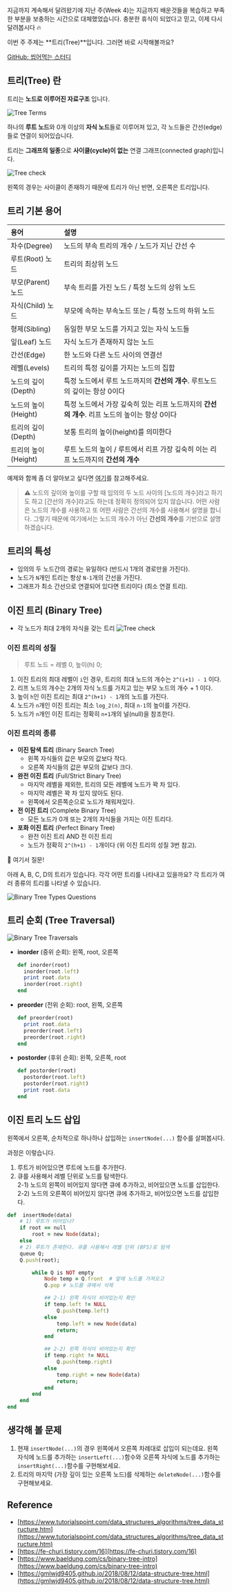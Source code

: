 지금까지 계속해서 달려왔기에 지난 주(Week 4)는 지금까지 배운것들을 복습하고 부족한 부분을 보충하는 시간으로 대체했었습니다.  충분한 휴식이 되었다고 믿고, 이제 다시 달려봅시다 🔥 

이번 주 주제는 **트리(Tree)**입니다. 그러면 바로 시작해볼까요?

[GitHub: 씹어먹는 스터디](https://github.com/devouring-algorithm-ds/algorithm-study-s1)

## 트리(Tree) 란

트리는 **노드로 이루어진 자료구조** 입니다.

![Tree Terms](/img/in-post/devouring/week5/tree-terms.jpg)

하나의 **루트 노드**와 0개 이상의 **자식 노드**들로 이루어져 있고, 각 노드들은 간선(edge)들로 연결이 되어있습니다.

트리는 **그래프의 일종**으로 **사이클(cycle)이 없는** 연결 그래프(connected graph)입니다.

![Tree check](/img/in-post/devouring/week5/tree-cycle.jpg)

왼쪽의 경우는 사이클이 존재하기 때문에 트리가 아닌 반면, 오른쪽은 트리입니다.

## 트리 기본 용어

| 용어  | 설명  |
|:-----|:-----|
| 차수(Degree) | 노드의 부속 트리의 개수 / 노드가 지닌 간선 수 |
| 루트(Root) 노드 | 트리의 최상위 노드|
| 부모(Parent) 노드 | 부속 트리를 가진 노드 / 특정 노드의 상위 노드|
| 자식(Child) 노드 | 부모에 속하는 부속노드 또는 / 특정 노드의 하위 노드|
| 형제(Sibling) | 동일한 부모 노드를 가지고 있는 자식 노드들 |
| 잎(Leaf) 노드 | 자식 노드가 존재하지 않는 노드 |
| 간선(Edge) | 한 노드와 다른 노드 사이의 연결선 |
| 레벨(Levels) | 트리의 특정 깊이를 가지는 노드의 집합 |
| 노드의 깊이(Depth) | 특정 노드에서 루트 노드까지의 **간선의 개수**. 루트노드의 깊이는 항상 0이다 |
| 노드의 높이(Height) | 특정 노드에서 가장 깊숙히 있는 리프 노드까지의 **간선의 개수**. 리프 노드의 높이는 항상 0이다  |
| 트리의 깊이(Depth) | 보통 트리의 높이(height)를 의미한다 |
| 트리의 높이(Height)| 루트 노드의 높이 / 루트에서 리프 가장 깊숙히 이는 리프 노드까지의 **간선의 개수** |  

예제와 함께 좀 더 알아보고 싶다면 [여기](https://www.gatevidyalay.com/tree-data-structure-tree-terminology/)를 참고해주세요.

> ⚠️ 노드의 깊이와 높이를 구할 때 임의의 두 노드 사이의 [노드의 개수]라고 하기도 하고 [간선의 개수]라고도 하는데 정확히 정의되어 있지 않습니다. 어떤 사람은 노드의 개수를 사용하고 또 
어떤 사람은 간선의 개수를 사용해서 설명을 합니다. 그렇기 때문에 여기에서는 노드의 개수가 아닌 **간선의 개수**를 기반으로 설명하겠습니다.

## 트리의 특성
- 임의의 두 노드간의 경로는 유일하다 (반드시 1개의 경로만을 가진다).
- 노드가 `N`개인 트리는 항상 `N-1`개의 간선을 가진다.
- 그래프가 최소 간선으로 연결되어 있다면 트리이다 (최소 연결 트리). 

## 이진 트리 (Binary Tree)
- 각 노드가 최대 2개의 자식을 갖는 트리
![Tree check](/img/in-post/devouring/week5/tree-binary-def.jpg)

### 이진 트리의 성질

> 루트 노드 = 레벨 0, 높이(h) 0;

1. 이진 트리의 최대 레벨이 `i`인 경우, 트리의 최대 노드의 개수는 `2^(i+1) - 1` 이다. 
2. 리프 노드의 개수는 2개의 자식 노드를 가지고 있는 부모 노드의 개수 + 1 이다.
3. 높이 `h`인 이진 트리는 최대 `2^(h+1) - 1`개의 노드를 가진다. 
4. 노드가 `n`개인 이진 트리는 최소 `log_2(n)`, 최대 `n-1`의 높이를 가진다.
5. 노드가 `n`개인 이진 트리는 정확히 `n+1`개의 널(null)을 참조한다.

### 이진 트리의 종류
- **이진 탐색 트리** (Binary Search Tree)
  + 왼쪽 자식들의 값은 부모의 값보다 작다.
  + 오른쪽 자식들의 값은 부모의 값보다 크다.
- **완전 이진 트리** (Full/Strict Binary Tree)
  + 마지막 레벨을 제외한, 트리의 모든 레벨에 노드가 꽉 차 있다.
  + 마지막 레벨은 꽉 차 있지 않아도 된다.
  + 왼쪽에서 오른쪽순으로 노드가 채워져있다.
- **전 이진 트리** (Complete Binary Tree)
  + 모든 노드가 0개 또는 2개의 자식들을 가지는 이진 트리다.
- **포화 이진 트리** (Perfect Binary Tree)
  + 완전 이진 트리 AND 전 이진 트리
  + 노드가 정확히 `2^(h+1) - 1`개이다 (위 이진 트리의 성질 3번 참고).

🛑 여기서 질문!

아래 A, B, C, D의 트리가 있습니다. 
각각 어떤 트리를 나타내고 있을까요? 각 트리가 여러 종류의 트리를 나타낼 수 있습니다.

![Binary Tree Types Questions](/img/in-post/devouring/week5/tree-binary-types-q.jpg)

## 트리 순회 (Tree Traversal)

![Binary Tree Traversals](/img/in-post/devouring/week5/tree-traversal.jpg)

- **inorder** (중위 순회): 왼쪽, root, 오른쪽
  ```ruby
  def inorder(root)
    inorder(root.left)
    print root.data
    inorder(root.right)
  end
  ```
- **preorder** (전위 순회): root, 왼쪽, 오른쪽
  ```ruby
  def preorder(root)
    print root.data
    preorder(root.left)
    preorder(root.right)
  end
  ```
- **postorder** (후위 순회): 왼쪽, 오른쪽, root
  ```ruby
  def postorder(root)
    postorder(root.left)
    postorder(root.right)
    print root.data
  end
  ```

## 이진 트리 노드 삽입

왼쪽에서 오른쪽, 순차적으로 하나하나 삽입하는 `insertNode(...)` 함수를 살펴봅시다.

과정은 이렇습니다.
1. 루트가 비어있으면 루트에 노드를 추가한다.
2. 큐를 사용해서 레벨 단위로 노드를 탐색한다. <br>
    2-1) 노드의 왼쪽이 비어있지 않다면 큐에 추가하고, 비어있으면 노드를 삽입한다. <br>
    2-2) 노드의 오른쪽이 비어있지 않다면 큐에 추가하고, 비어있으면 노드를 삽입한다. <br>

```ruby
def  insertNode(data)
    # 1) 루트가 비어있나?
    if root == null
        root = new Node(data);
    else
    # 2) 루트가 존재한다. 큐를 사용해서 레벨 단위 (BFS)로 탐색 
    queue Q;
    Q.push(root);

        while Q is NOT empty
            Node temp = Q.front  # 앞에 노드를 가져오고
            Q.pop # 노드를 큐에서 삭제

            ## 2-1) 왼쪽 자식이 비어있는지 확인 
            if temp.left != NULL
                Q.push(temp.left)
            else 
                temp.left = new Node(data)
                return;
            end

            ## 2-2) 왼쪽 자식이 비어있는지 확인 
            if temp.right != NULL 
                Q.push(temp.right)
            else 
                temp.right = new Node(data)
                return;
            end
        end
    end
end
```

## 생각해 볼 문제
1. 현재 `insertNode(...)`의 경우 왼쪽에서 오른쪽 차례대로 삽입이 되는데요. 왼쪽 자식에 노드를 추가하는 `insertLeft(...)`함수와 오른쪽 자식에 노드를 추가하는 `insertRight(...)`함수를 구현해보세요.
2. 트리의 마지막 (가장 깊이 있는 오른쪽 노드)를 삭제하는 `deleteNode(...)`함수를 구현해보세요.

## Reference
- [https://www.tutorialspoint.com/data_structures_algorithms/tree_data_structure.htm](https://www.tutorialspoint.com/data_structures_algorithms/tree_data_structure.htm)
- [https://fe-churi.tistory.com/16](https://fe-churi.tistory.com/16)
- [https://www.baeldung.com/cs/binary-tree-intro](https://www.baeldung.com/cs/binary-tree-intro)
- [https://gmlwjd9405.github.io/2018/08/12/data-structure-tree.html](https://gmlwjd9405.github.io/2018/08/12/data-structure-tree.html)